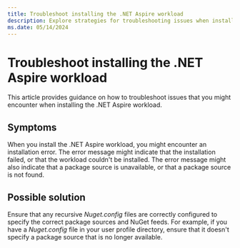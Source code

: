 ```yaml
---
title: Troubleshoot installing the .NET Aspire workload
description: Explore strategies for troubleshooting issues when installing the .NET Aspire workload.
ms.date: 05/14/2024
---
```


# Troubleshoot installing the .NET Aspire workload

This article provides guidance on how to troubleshoot issues that you might encounter when installing the .NET Aspire workload.

## Symptoms

When you install the .NET Aspire workload, you might encounter an installation error. The error message might indicate that the installation failed, or that the workload couldn't be installed. The error message might also indicate that a package source is unavailable, or that a package source is not found.

## Possible solution

Ensure that any recursive _Nuget.config_ files are correctly configured to specify the correct package sources and NuGet feeds. For example, if you have a _Nuget.config_ file in your user profile directory, ensure that it doesn't specify a package source that is no longer available.

<!-- TODO: Ask Jose to help fill in more details, and perhaps even more symptoms. -->